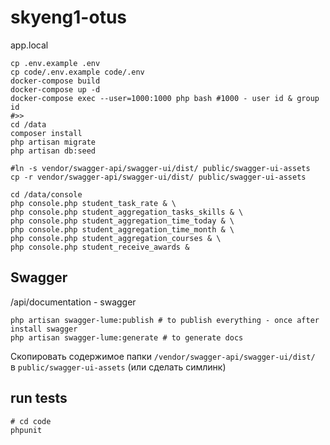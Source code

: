 # skyeng1-otus

app.local

```shell
cp .env.example .env
cp code/.env.example code/.env
docker-compose build
docker-compose up -d
docker-compose exec --user=1000:1000 php bash #1000 - user id & group id
#>>
cd /data
composer install
php artisan migrate
php artisan db:seed

#ln -s vendor/swagger-api/swagger-ui/dist/ public/swagger-ui-assets
cp -r vendor/swagger-api/swagger-ui/dist/ public/swagger-ui-assets

cd /data/console
php console.php student_task_rate & \
php console.php student_aggregation_tasks_skills & \
php console.php student_aggregation_time_today & \
php console.php student_aggregation_time_month & \
php console.php student_aggregation_courses & \
php console.php student_receive_awards &
```

## Swagger
<host>/api/documentation - swagger
```shell
php artisan swagger-lume:publish # to publish everything - once after install swagger
php artisan swagger-lume:generate # to generate docs
```
Скопировать содержимое папки `/vendor/swagger-api/swagger-ui/dist/`  
в `public/swagger-ui-assets` (или сделать симлинк)
  
## run tests
```shell
# cd code
phpunit
```
